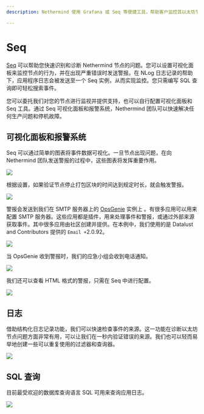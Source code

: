 ```yaml
---
description: Nethermind 使用 Grafana 或 Seq 等便捷工具，帮助客户监控其以太坊节点。

---
```


# Seq

[Seq](https://datalust.co/seq) 可以帮助您快速识别和诊断 Nethermind 节点的问题。您可以设置可视化面板来监控节点的行为，并在出现严重错误时发送警报。在 NLog 日志记录的帮助下，应用程序日志会被发送至一个 Seq 实例，从而实现监控。您只需编写 SQL 查询即可轻松搜索事件。

您可以委托我们对您的节点进行监视并提供支持，也可以自行配置可视化面板和 Seq 工具。通过 Seq 可视化面板和报警系统，Nethermind 团队可以快速解决任何生产问题和停机故障。

## 可视化面板和报警系统

Seq 可以通过简单的图表将事件数据可视化。一旦节点出现问题，在向 Nethermind 团队发送警报的过程中，这些图表将发挥重要作用。

![](https://nethermind.readthedocs.io/en/latest/_images/seq-dashboard1.png)

根据设置，如果验证节点停止打包区块的时间达到规定时长，就会触发警报。

![](https://nethermind.readthedocs.io/en/latest/_images/seq-alerts.png)

警报会发送到我们在 SMTP 服务器上的 [OpsGenie](https://www.atlassian.com/software/opsgenie)  实例上 。有很多应用可以用来配置 SMTP 服务器。这些应用都是插件，用来处理事件和警报，或通过外部来源获取事件。其中很多应用由社区创建并提供。在本例中，我们使用的是 Datalust and Contributors 提供的 `Email +`2.0.92。

![](https://nethermind.readthedocs.io/en/latest/_images/seq-email.png)

当 OpsGenie 收到警报时，我们的应急小组会收到电话通知。

![](https://nethermind.readthedocs.io/en/latest/_images/opsgenie.png)

我们还可以查看 HTML 格式的警报，只需在 Seq 中进行配置。

![](https://nethermind.readthedocs.io/en/latest/_images/alert-message.png)

## 日志

借助结构化日志记录功能，我们可以快速检查事件的来源。这一功能在诊断以太坊节点问题方面非常有用，可以让我们在一秒内验证错误的来源。我们也可以轻而易举地创建一些可以重复使用的过滤器和查询器。

![](https://nethermind.readthedocs.io/en/latest/_images/seq-logs.png)

## SQL 查询

目前最受欢迎的数据库查询语言 SQL 可用来查询应用日志。

![](https://nethermind.readthedocs.io/en/latest/_images/seq-sql.png)

